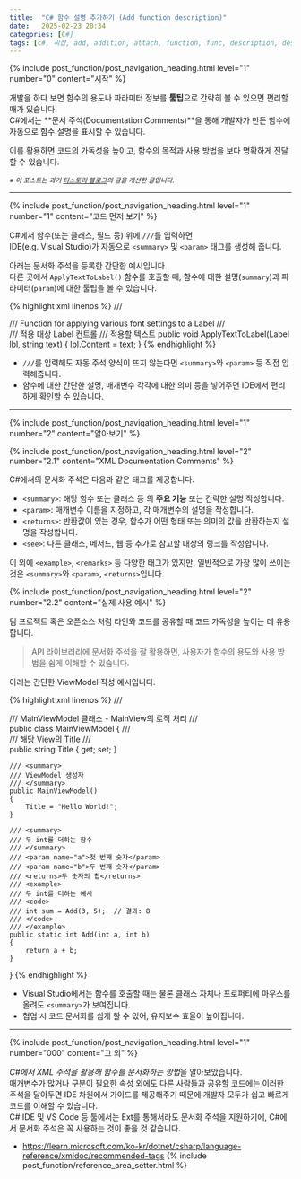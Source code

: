 ```yaml
---
title:  "C# 함수 설명 추가하기 (Add function description)"
date:   2025-02-23 20:34
categories: [C#]
tags: [c#, 씨샵, add, addition, attach, function, func, description, desc, information, info, summary, documentation, 함수, 툴팁, 문서화, 설명, 추가]
---
```



<!-- header for toc -->
{% include post_function/post_navigation_heading.html level="1" number="0" content="시작" %}

<!--start excerpt-->
개발을 하다 보면 함수의 용도나 파라미터 정보를 **툴팁**으로 간략히 볼 수 있으면 편리할 때가 있습니다.  
C#에서는 **문서 주석(Documentation Comments)**을 통해 개발자가 만든 함수에 
자동으로 함수 설명을 표시할 수 있습니다.  
<!--read more-->
이를 활용하면 코드의 가독성을 높이고, 함수의 목적과 사용 방법을 보다 명확하게 전달할 수 있습니다.  


<sub>*※ 이 포스트는 과거 [티스토리 블로그][Origin-Tistory-Post]의 글을 개선한 글입니다.*</sub>


----


<!-- include for toc -->
{% include post_function/post_navigation_heading.html level="1" number="1" content="코드 먼저 보기" %}

C#에서 함수(또는 클래스, 필드 등) 위에 `///`를 입력하면  
IDE(e.g. Visual Studio)가 자동으로 `<summary>` 및 `<param>` 태그를 생성해 줍니다.

아래는 문서화 주석을 등록한 간단한 예시입니다.  
다른 곳에서 `ApplyTextToLabel()` 함수를 호출할 때, 함수에 대한 설명(`summary`)과 파라미터(`param`)에 대한 툴팁을 볼 수 있습니다.

{% highlight xml linenos %}
/// <summary>
/// Function for applying various font settings to a Label
/// </summary>
/// <param name="lbl">적용 대상 Label 컨트롤</param>
/// <param name="text">적용할 텍스트</param>
public void ApplyTextToLabel(Label lbl, string text)
{
    lbl.Content = text;
}
{% endhighlight %}

- `///`를 입력해도 자동 주석 양식이 뜨지 않는다면 `<summary>`와 `<param>` 등 직접 입력해줍니다.
- 함수에 대한 간단한 설명, 매개변수 각각에 대한 의미 등을 넣어주면 IDE에서 편리하게 확인할 수 있습니다.


----


<!-- include for toc -->
{% include post_function/post_navigation_heading.html level="1" number="2" content="알아보기" %}

<!-- include for toc -->
{% include post_function/post_navigation_heading.html level="2" number="2.1" content="XML Documentation Comments" %}

C#에서의 문서화 주석은 다음과 같은 태그를 제공합니다.

- `<summary>`: 해당 함수 또는 클래스 등 의 **주요 기능** 또는 간략한 설명 작성합니다.
- `<param>`: 매개변수 이름을 지정하고, 각 매개변수의 설명을 작성합니다.
- `<returns>`: 반환값이 있는 경우, 함수가 어떤 형태 또는 의미의 값을 반환하는지 설명을 작성합니다.
- `<see>`: 다른 클래스, 메서드, 웹 등 추가로 참고할 대상의 링크를 작성합니다.

이 외에 `<example>`, `<remarks>` 등 다양한 태그가 있지만,
일반적으로 가장 많이 쓰이는 것은 `<summary>`와 `<param>`, `<returns>`입니다.


<!-- include for toc -->
{% include post_function/post_navigation_heading.html level="2" number="2.2" content="실제 사용 예시" %}

팀 프로젝트 혹은 오픈소스 처럼 타인와 코드를 공유할 때 코드 가독성을 높이는 데 유용합니다.  
> API 라이브러리에 문서화 주석을 잘 활용하면, 사용자가 함수의 용도와 사용 방법을 쉽게 이해할 수 있습니다.

아래는 간단한 ViewModel 작성 예시입니다.

{% highlight xml linenos %}
/// <summary>
/// MainViewModel 클래스 - MainView의 로직 처리
/// </summary>
public class MainViewModel
{
    /// <summary>
    /// 해당 View의 Title
    /// </summary>
    public string Title { get; set; }

    /// <summary>
    /// ViewModel 생성자
    /// </summary>
    public MainViewModel()
    {
        Title = "Hello World!";
    }

    /// <summary>
    /// 두 int를 더하는 함수
    /// </summary>
    /// <param name="a">첫 번째 숫자</param>
    /// <param name="b">두 번째 숫자</param>
    /// <returns>두 숫자의 합</returns>
    /// <example>
    /// 두 int를 더하는 예시
    /// <code>
    /// int sum = Add(3, 5);  // 결과: 8
    /// </code>
    /// </example>
    public static int Add(int a, int b)
    {
        return a + b;
    }
}
{% endhighlight %}

- Visual Studio에서는 함수를 호출할 때는 물론 클래스 자체나 프로퍼티에 마우스를 올려도 `<summary>`가 보여집니다.
- 협업 시 코드 문서화를 쉽게 할 수 있어, 유지보수 효율이 높아집니다.


----


<!-- include for toc -->
{% include post_function/post_navigation_heading.html level="1" number="000" content="그 외" %}

*C#에서 XML 주석을 활용해 함수를 문서화하는 방법*을 알아보았습니다.  
매개변수가 많거나 구분이 필요한 속성 외에도 다른 사람들과 공유할 코드에는 이러한 주석을 달아두면 IDE 차원에서 가이드를 제공해주기 때문에 개발자 모두가 쉽고 빠르게 코드를 이해할 수 있습니다.  
C# IDE 및 VS Code 등 툴에서는 Ext를 통해서라도 문서화 주석을 지원하기에, C#에서 문서화 주석은 꼭 사용하는 것이 좋을 것 같습니다.




<!-- reference area -->
  - <https://learn.microsoft.com/ko-kr/dotnet/csharp/language-reference/xmldoc/recommended-tags>
{% include post_function/reference_area_setter.html %}




[Origin-Tistory-Post]: https://gigong.tistory.com/45
[MSDN-Tags]: https://learn.microsoft.com/ko-kr/dotnet/csharp/language-reference/xmldoc/recommended-tags
